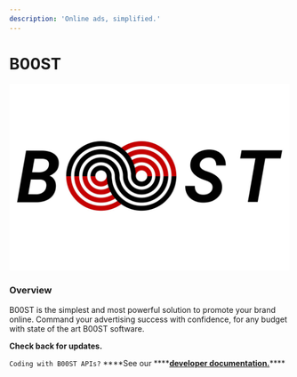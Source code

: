 ```yaml
---
description: 'Online ads, simplified.'
---
```


# B00ST

![B00ST, infinitely.](.gitbook/assets/b00st-repo-image_main_kgr5qq.jpeg)

### Overview

B00ST is the simplest and most powerful solution to promote your brand online. Command your advertising success with confidence, for any budget with state of the art B00ST software.

**Check back for updates.** 

`Coding with B00ST APIs?` ****See our ****[**developer documentation.**](https://api.b00st.com)\*\*\*\*

